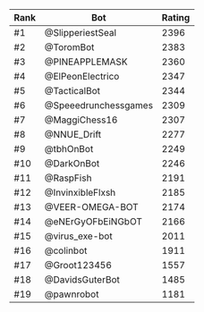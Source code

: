 Rank|Bot|Rating
---|---|---
#1|@SlipperiestSeal|2396
#2|@ToromBot|2383
#3|@PINEAPPLEMASK|2360
#4|@ElPeonElectrico|2347
#5|@TacticalBot|2344
#6|@Speeedrunchessgames|2309
#7|@MaggiChess16|2307
#8|@NNUE_Drift|2277
#9|@tbhOnBot|2249
#10|@DarkOnBot|2246
#11|@RaspFish|2191
#12|@InvinxibleFlxsh|2185
#13|@VEER-OMEGA-BOT|2174
#14|@eNErGyOFbEiNGbOT|2166
#15|@virus_exe-bot|2011
#16|@colinbot|1911
#17|@Groot123456|1557
#18|@DavidsGuterBot|1485
#19|@pawnrobot|1181
